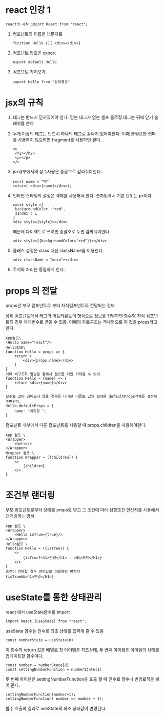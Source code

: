 # react 인강 1

```
react의 시작 import React from "react";
```

1. 컴포넌트의 이름은 대문자로

   ```
   function Hello (){ <div></div>}
   ```

2. 컴포넌트 방출은 export

   ```
   export default Hello
   ```

3. 컴포넌트 가져오기

   ```
   import Hello from "상대경로"
   ```

   

# jsx의 규칙

1. 태그는 반드시 닫혀있어야 한다. 닫는 태그가 없는 셀프 클로징 태그는 뒤에 닫기 슬래쉬를 쓴다

2. 두개 이상의 태그는 반드시 하나의 태그로 감싸져 있어야한다. 이때 불필요한 랩퍼를 사용하지 않으려면 fragment를 사용하면 된다.

   ```
   <>
   	<h2></h2>
   	<p></p>
   </>
   ```

3. jsx내부에서의 상수사용은 중괄호로 감싸줘야한다.

   ```
   const name = "백"
   return( <div>{name}</div>);
   ```

4. 인라인 스타일의 설정은 객체를 사용해서 한다. 숫자입력시 기본 단위는 px이다.

   ```
   const style ={
   	backgroundColor :"red",
   	zIndex : 1
   }
   <div style={style}></div>
   ```

   때문에 다이렉트로 쓰려면 중괄호로 두번 감싸줘야한다.

   ```
   <div style={{backgroundColor="red"}}></div>
   ```

   

5. 클래스 설정은 class 대신 className을 이용한다.

   ```
   <div className = "main"></div>
   ```

6. 주석의 처리는 동일하게 한다.



# props 의 전달

props란 부모 컴포넌트로 부터 자식컴포넌트로 전달되는 정보

상위 컴포넌트에서 태그의 어트리뷰트의 형식으로 정보를 전달하면 함수형 자식 컴포넌트의 경우 매개변수로 받을 수 있음. 이때의 자료구조는 객체형으로 이 것을 props라고 한다.

```
App컴포\
<Hello name="react"/>
Hello컴포\
function Hello = props => {
	return (
		<div>{props.name}</div>
	)
}
이때 비구조화 할당을 통해서 필요한 키만 가져올 수 있다.
function Hello = {name} => {
	return <div>{name}</div>
}

실수로 값이 넘어오지 않을 경우를 대비한 디폴트 값의 설정은 defaultProps객체를 설정해주면된다.
Hello.defaultProps = {
	name: "미지정 ";
}
```

컴포넌트 내부에서 다른 컴포넌트를 사용할 때 props.children을 사용해야한다.

```
App 컴포 \ 
<Wrapper>
	<hello/>
</Wrapper>
Wrapper 컴포 \ 
function Wrapper = ({children}) {
	<>
		{children}
	</>
}
```

# 조건부 랜더링

부모 컴포넌트로부터 상태를 props로 받고 그 조건에 따라 삼항조건 연산자를 사용해서 랜더링하는 방식

```
App 컴포 \ 
<Wrapper>
	<Hello isTrue={true}/>
</Wrapper>
Hello컴포 \ 
function Hello = ({isTrue}) {
	<>
		{isTrue?<h1>안녕</h1> : <H1>꺼져</H1>}
	</>
}
조건이 간단할 경우 진리값을 이용하면 편하다
{isTrue&&<h1>안녕</h1>}

```

# useState를 통한 상태관리

 react 에서 useState함수를 import 

```
import React,{useState} from "react";
```

useState 함수는 인수로 최초 상태를 입력해 줄 수 있음

```
const numberState = useState(0)
```

이 함수의 return 값은 배열로 첫 아이템은 최초상태, 두 번째 아이템은 아이템의 상태를 업데이트할 함수이다.

```
const number = numberState[0]
const settingNumberFunction = numberState[1]
```

두 번째 아이템은 settingNumberFunction을 호출 할 때 인수로 함수나 변경로직을 넣어 준다.

```
settingNumberFunction(number+1);
settingNumberFunction( number => number + 1);
```

함수 호출의 결과로 useState의 최초 상태값이 변경된다.



































